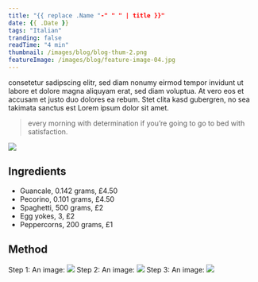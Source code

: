 ```yaml
---
title: "{{ replace .Name "-" " " | title }}"
date: {{ .Date }}
tags: "Italian"
tranding: false
readTime: "4 min"
thumbnail: /images/blog/blog-thum-2.png
featureImage: /images/blog/feature-image-04.jpg
---
```


consetetur sadipscing elitr, sed diam nonumy eirmod tempor invidunt ut labore et dolore magna aliquyam erat, sed diam voluptua. At vero eos et accusam et justo duo dolores ea rebum. Stet clita kasd gubergren, no sea takimata sanctus est Lorem ipsum dolor sit amet.

> every morning with determination if you’re going to go to bed with satisfaction.

![](/images/blog/feature-image-09.jpg)

## Ingredients

 - Guancale, 0.142 grams, £4.50
 - Pecorino, 0.101 grams, £4.50
 - Spaghetti, 500 grams, £2 
 - Egg yokes, 3, £2 
 - Peppercorns, 200 grams, £1

## Method

Step 1: 
An image: ![](/images/blog/feature-image-09.jpg)
Step 2:
An image: ![](/images/blog/feature-image-09.jpg)
Step 3:
An image: ![](/images/blog/feature-image-09.jpg)
